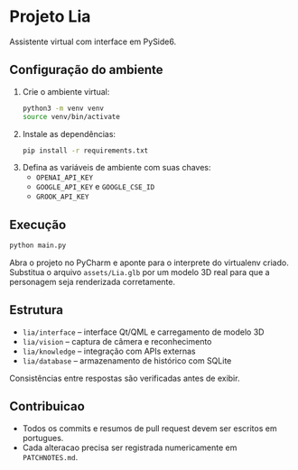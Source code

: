 # Projeto Lia

Assistente virtual com interface em PySide6.

## Configuração do ambiente

1. Crie o ambiente virtual:
   ```bash
   python3 -m venv venv
   source venv/bin/activate
   ```
2. Instale as dependências:
   ```bash
   pip install -r requirements.txt
   ```
3. Defina as variáveis de ambiente com suas chaves:
   - `OPENAI_API_KEY`
   - `GOOGLE_API_KEY` e `GOOGLE_CSE_ID`
   - `GROOK_API_KEY`

## Execução

```bash
python main.py
```

Abra o projeto no PyCharm e aponte para o interprete do virtualenv criado.
Substitua o arquivo `assets/Lia.glb` por um modelo 3D real para que a
personagem seja renderizada corretamente.

## Estrutura

- `lia/interface` – interface Qt/QML e carregamento de modelo 3D
- `lia/vision` – captura de câmera e reconhecimento
- `lia/knowledge` – integração com APIs externas
- `lia/database` – armazenamento de histórico com SQLite

Consistências entre respostas são verificadas antes de exibir.

## Contribuicao

- Todos os commits e resumos de pull request devem ser escritos em portugues.
- Cada alteracao precisa ser registrada numericamente em `PATCHNOTES.md`.
